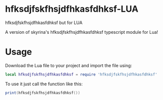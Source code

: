 # hfksdjfskfhsjdfhkasfdhksf-LUA
 hfksdjfskfhsjdfhkasfdhksf but for LUA
 
A version of skyrina's hfksdjfskfhsjdfhkasfdhksf typescript module for Lua!

# Usage
Download the Lua file to your project and import the file using:
```lua
local hfksdjfskfhsjdfhkasfdhksf = require 'hfksdjfskfhsjdfhkasfdhksf'
```

To use it just call the function like this:
```lua
print(hfksdjfskfhsjdfhkasfdhksf())
```
